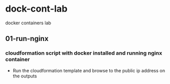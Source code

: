 # dock-cont-lab
docker containers lab

## 01-run-nginx
### cloudformation script with docker installed and running nginx container
- Run the cloudformation template and browse to the public ip address on the outputs
